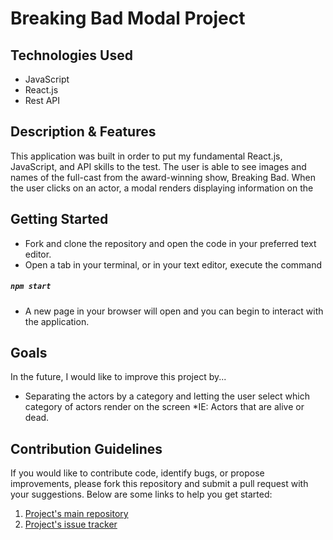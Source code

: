 # Breaking Bad Modal Project 

## Technologies Used
* JavaScript       
* React.js
* Rest API 

## Description & Features
This application was built in order to put my fundamental React.js, JavaScript, and API skills to the test. The user is able to see images and names of the full-cast from the award-winning show, Breaking Bad. When the user clicks on an actor, a modal renders displaying information on the 

## Getting Started
* Fork and clone the repository and open the code in your preferred text editor.
* Open a tab in your terminal, or in your text editor, execute the command
##### `npm start`
* A new page in your browser will open and you can begin to interact with the application.

## Goals
In the future, I would like to improve this project by...
* Separating the actors by a category and letting the user select which category of actors render on the screen
    *IE: Actors that are alive or dead.

## Contribution Guidelines
If you would like to contribute code, identify bugs, or propose improvements, please fork this repository and submit a pull request with your suggestions. Below are some links to help you get started:
1. [Project's main repository](https://github.com/jcasado6/breakingbad-api-modal)
2. [Project's issue tracker](https://github.com/jcasado6/breakingbad-api-modal/issues)


